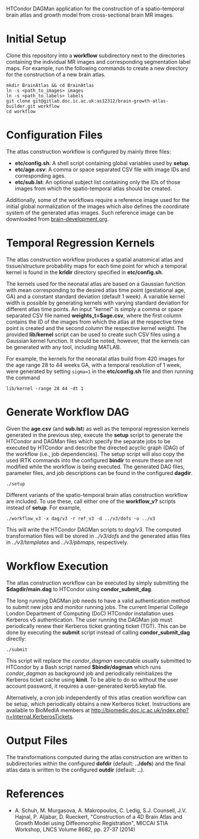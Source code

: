 HTCondor DAGMan application for the construction of a spatio-temporal brain atlas
and growth model from cross-sectional brain MR images.

Initial Setup
=============

Clone this repository into a **workflow** subdirectory next to the directories
containing the individual MR images and corresponding segmentation label maps.
For example, run the following commands to create a new directory for the
construction of a new brain atlas.

```shell
mkdir BrainAtlas && cd BrainAtlas
ln -s <path_to_images> images
ln -s <path_to_labels> labels
git clone git@gitlab.doc.ic.ac.uk:as12312/brain-growth-atlas-builder.git workflow
cd workflow
```

Configuration Files
===================

The atlas construction workflow is configured by mainly three files:

- **etc/config.sh**: A shell script containing global variables used by **setup**.
- **etc/age.csv**:   A comma or space separated CSV file with image IDs and corresponding ages.
- **etc/sub.lst**:   An optional subject list containing only the IDs of those images
                     from which the spatio-temporal atlas should be created.

Additionally, some of the workflows require a reference image used for the initial
global normalization of the images which also defines the coordinate system of the
generated atlas images. Such reference image can be downloaded from
[brain-development.org](http://biomedic.doc.ic.ac.uk/brain-development/index.php?n=Main.Neonatal2).

Temporal Regression Kernels
===========================

The atlas construction workflow produces a spatial anatomical atlas and
tissue/structure probability maps for each time point for which a temporal kernel
is found in the **krldir** directory specified in **etc/config.sh**.

The kernels used for the neonatal atlas are based on a Gaussian function with
mean corresponding to the desired atlas time point (gestational age, GA) and a
constant standard deviation (default 1 week). A variable kernel width is
possible by generating kernels with varying standard deviation for different
atlas time points. An input "kernel" is simply a comma or space separated CSV
file named **weights_t=$age.csv**, where the first column contains the ID of
the images from which the atlas at the respective time point is created and the
second column the respective kernel weight. The provided **lib/kernel** script
can be used to create such CSV files using a Gaussian kernel function. It should
be noted, however, that the kernels can be generated with any tool, including MATLAB.

For example, the kernels for the neonatal atlas build from 420 images for the
age range 28 to 44 weeks GA, with a temporal resolution of 1 week, were generated
by setting `sigma=1` in the **etc/config.sh** file and then running the command

```shell
lib/kernel -range 28 44 -dt 1
```

Generate Workflow DAG
=====================

Given the **age.csv** (and **sub.lst**) as well as the temporal regression kernels
generated in the previous step, execute the **setup** script to generate the
HTCondor and DAGMan files which specify the separate jobs to be executed by
HTCondor and describe the directed acyclic graph (DAG) of the workflow
(i.e., job dependencies). The setup script will also copy the used IRTK commands
into the configured **bindir** to ensure these are not modified while the workflow
is being executed. The generated DAG files, parameter files, and job descriptions
can be found in the configured **dagdir**.

```shell
./setup
```

Different variants of the spatio-temporal brain atlas construction workflow
are included. To use these, call either one of the **workflow_v?** scripts
instead of **setup**. For example,

```shell
./workflow_v3 -x dag/v3 -r ref_v3 -d ../v3/dofs -o ../v3
```

This will write the HTCondor DAGMan scripts to *dag/v3*. The computed
transformation files will be stored in *../v3/dofs* and the generated
atlas files in *../v3/templates* and *../v3/pbmaps*, respectively.


Workflow Execution
==================

The atlas construction workflow can be executed by simply submitting the
**$dagdir/main.dag** to HTCondor using **condor_submit_dag**.

The long running DAGMan job needs to have a valid authentication method to
submit new jobs and monitor running jobs. The current Imperial College London
Department of Computing (DoC) HTCondor installation uses Kerberos v5
authentication. The user running the DAGMan job must periodically renew
their Kerberos ticket granting ticket (TGT). This can be done by executing
the **submit** script instead of calling **condor_submit_dag** directly:

```shell
./submit
```

This script will replace the *condor_dagman* executable usually submitted to
HTCondor by a Bash script named **$bindir/dagman** which runs *condor_dagman* as
background job and periodically reinitializes the Kerberos ticket cache using **kinit**.
To be able to do so without the user account password, it requires a user-generated
kerb5.keytab file.

Alternatively, a cron job independently of this atlas creation workflow can be setup,
which periodically obtains a new Kerberos ticket. Instructions are available to
BioMedIA members at http://biomedic.doc.ic.ac.uk/index.php?n=Internal.KerberosTickets.


Output Files
============

The transformations computed during the atlas construction are written to
subdirectories within the configured **dofdir** (default: **../dofs**) and the
final atlas data is written to the configured **outdir** (default: **..**).


References
==========

- A. Schuh, M. Murgasova, A. Makropoulos, C. Ledig, S.J. Counsell, J.V. Hajnal, P. Aljabar, D. Rueckert,
  "Construction of a 4D Brain Atlas and Growth Model using Diffeomorphic Registration",
  MICCAI STIA Workshop, LNCS Volume 8682, pp. 27-37 (2014)
